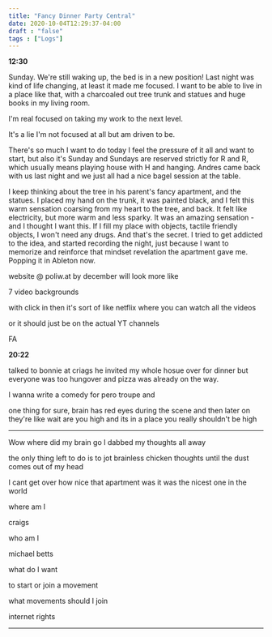 ```yaml
---
title: "Fancy Dinner Party Central"
date: 2020-10-04T12:29:37-04:00
draft : "false"
tags : ["Logs"]
---
```


<!--more-->

**12:30**

Sunday. We're still waking up, the bed is in a new position! Last night was kind of life changing, at least it made me focused. I want to be able to live in a place like that, with a charcoaled out tree trunk and statues and huge books in my living room.

I'm real focused on taking my work to the next level.

It's a lie I'm not focused at all but am driven to be.

There's so much I want to do today I feel the pressure of it all and want to start, but also it's Sunday and Sundays are reserved strictly for R and R, which usually means playing house with H and hanging. Andres came back with us last night and we just all had a nice bagel session at the table.

I keep thinking about the tree in his parent's fancy apartment, and the statues.
I placed my hand on the trunk, it was painted black, and I felt this warm sensation coarsing from my heart to the tree, and back. It felt like electricity, but more warm and less sparky. It was an amazing sensation - and I thought I want this. If I fill my place with objects, tactile friendly objects, I won't need any drugs. And that's the secret. I tried to get addicted to the idea, and started recording the night, just because I want to memorize and reinforce that mindset revelation the apartment gave me. Popping it in Ableton now.  


website @ poliw.at by december will look more like

7 video backgrounds

with click in then it's sort of like netflix where you can watch all the videos

or it should just be on the actual YT channels

FA


**20:22**

talked to bonnie at criags he invited my whole hosue over for dinner but everyone was too hungover and pizza was already on the way.

I wanna write a comedy for pero troupe and

one thing for sure, brain has red eyes during the scene and then later on they're like wait are you high and its in a place you really shouldn't be high

___

Wow where did my brain go I dabbed my thoughts all away

the only thing left to do is to jot brainless chicken thoughts until the dust comes out of my head

I cant get over how nice that apartment was it was the nicest one in the world

where am I

craigs

who am I

michael betts

what do I want

to start or join a movement   

what movements should I join

internet rights 
___

<!--

| Dailies        | Questions           | Answers  |
| ------------- |:-------------:| -----:|
| Read()      | *What did you read?* | X |
| Write()      | *What did you write?*      |   X |
| Create() | *What did you make?*      |    X |
| Exercise() | *Dance workout (or otherwise?)*      |    X |
| Audio() | *You recorded what:*      |    X |
| Video() | *You filmed what:*      |    X |
| Finish() | *You bounced what track:*      |    X |
| Live() | *You sang what live:*      |    X |
| Finish2() | *You made what visuals*      |    X |
| Phone() | *You called who:*      |    X |
| Share() | *Uploaded what to archive:*      |    X |
| PBD() | *You did what for PBD?*      |    X |
| Web() | *You did what to POLIW.AT?*      |    X |
| Love&Legacy() | *You did what for friends/fam?*      |    X |
| God() | *You're grateful for what?*      |    X |
<sub>v1.0</sub>

 -->
